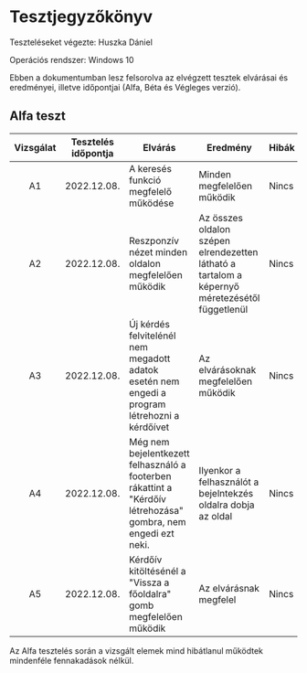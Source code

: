 # Tesztjegyzőkönyv

Teszteléseket végezte: Huszka Dániel

Operációs rendszer: Windows 10

Ebben a dokumentumban lesz felsorolva az elvégzett tesztek elvárásai és eredményei, illetve időpontjai (Alfa, Béta és Végleges verzió).

## Alfa teszt

| Vizsgálat | Tesztelés időpontja | Elvárás | Eredmény | Hibák |
| :---: | --- | --- | --- | --- |
| A1 | 2022.12.08. | A keresés funkció megfelelő működése | Minden megfelelően működik | Nincs |
| A2 | 2022.12.08. | Reszponzív nézet minden oldalon megfelelően működik | Az összes oldalon szépen elrendezetten látható a tartalom a képernyő méretezésétől függetlenül | Nincs |
| A3 | 2022.12.08. | Új kérdés felvitelénél nem megadott adatok esetén nem engedi a program létrehozni a kérdőívet | Az elvárásoknak megfelelően működik | Nincs |
| A4 | 2022.12.08. | Még nem bejelentkezett felhasználó a footerben rákattint a "Kérdőív létrehozása" gombra, nem engedi ezt neki. | Ilyenkor a felhasználót a bejelntekzés oldalra dobja az oldal | Nincs |
| A5 | 2022.12.08. | Kérdőív kitöltésénél a "Vissza a főoldalra" gomb megfelelően működik | Az elvárásnak megfelel | Nincs |

Az Alfa tesztelés során a vizsgált elemek mind hibátlanul működtek mindenféle fennakadások nélkül.
